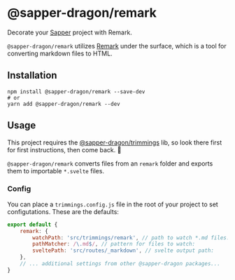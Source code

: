 # @sapper-dragon/remark

Decorate your [Sapper](https://sapper.svelte.dev/) project with Remark.

`@sapper-dragon/remark` utilizes [Remark](https://remark.js.org/) under the surface, which is a tool for converting markdown files to HTML.

## Installation

```
npm install @sapper-dragon/remark --save-dev
# or
yarn add @sapper-dragon/remark --dev
```

## Usage

This project requires the [@sapper-dragon/trimmings](https://github.com/sapper-dragon/trimmings) lib, so look there first for first instructions, then come back. 💫

`@sapper-dragon/remark` converts files from an `remark` folder and exports them to importable `*.svelte` files.

### Config

You can place a `trimmings.config.js` file in the root of your project to set configutations. These are the defaults:

```js
export default {
	remark: {
		watchPath: 'src/trimmings/remark', // path to watch *.md files:
		pathMatcher: /\.md$/, // pattern for files to watch:
		sveltePath: 'src/routes/_markdown', // svelte output path:
	},
	// ... additional settings from other @sapper-dragon packages...
}
```
